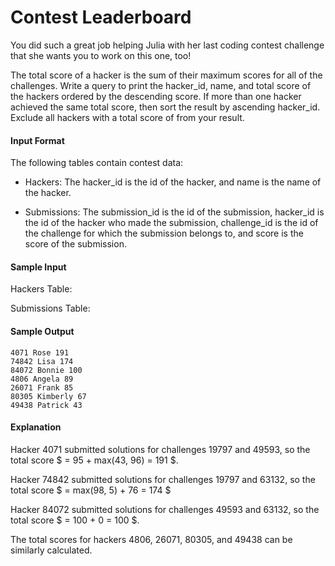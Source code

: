 # Contest Leaderboard

You did such a great job helping Julia with her last coding contest challenge that she wants you to work on this one, too!

The total score of a hacker is the sum of their maximum scores for all of the challenges. Write a query to print the hacker_id, name, and total score of the hackers ordered by the descending score. If more than one hacker achieved the same total score, then sort the result by ascending hacker_id. Exclude all hackers with a total score of  from your result.

#### Input Format

The following tables contain contest data:

- Hackers: The hacker_id is the id of the hacker, and name is the name of the hacker. 

- Submissions: The submission_id is the id of the submission, hacker_id is the id of the hacker who made the submission, challenge_id is the id of the challenge for which the submission belongs to, and score is the score of the submission. 

#### Sample Input

Hackers Table: 

Submissions Table: 

#### Sample Output

```
4071 Rose 191
74842 Lisa 174
84072 Bonnie 100
4806 Angela 89
26071 Frank 85
80305 Kimberly 67
49438 Patrick 43

```

#### Explanation

Hacker 4071 submitted solutions for challenges 19797 and 49593, so the total score $ = 95 + max(43, 96) = 191 $.

Hacker 74842 submitted solutions for challenges 19797 and 63132, so the total score $ = max(98, 5) + 76 = 174 $

Hacker 84072 submitted solutions for challenges 49593 and 63132, so the total score $ = 100 + 0 = 100 $.

The total scores for hackers 4806, 26071, 80305, and 49438 can be similarly calculated.